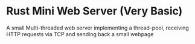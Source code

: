 # Rust Mini Web Server (Very Basic)

A small Multi-threaded web server implementing a thread-pool, receiving HTTP requests via TCP and sending back a small webpage
